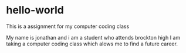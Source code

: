 # hello-world

This is a assignment for my computer coding class

My name is jonathan and i am a student who attends brockton high
I am taking a computer coding class which alows me to find a future career.
